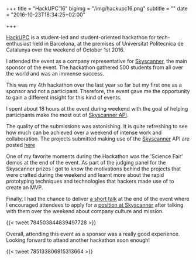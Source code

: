 +++
title = "HackUPC'16"
bigimg = "/img/hackupc16.png"
subtitle = ""
date = "2016-10-23T18:34:25+02:00"

+++

[HackUPC](https://hackupc.com/) is a student-led and student-oriented hackathon for tech-enthusiast held in Barcelona, at the premises of Universitat Politecnica de Catalunya over the weekend of October 1st 2016.

I attended the event as a company representative for [Skyscanner](http://skyscanner.net), the main sponsor of the event. The hackathon gathered 500 students from all over the world and was an immense success.

This was my 4th hackathon over the last year so far but my first one as a sponsor and not a participant. Therefore, the event gave me the opportunity to gain a different insight for this kind of events.

I spent about 18 hours at the event during weekend with the goal of helping participants make the most out of [Skyscanner API](http://en.business.skyscanner.net/).

The quality of the submissions was astonishing. It is quite refreshing to see how much can be achieved over a weekend of intense work and collaboration. The projects submitted making use of the [Skyscanner](http://skyscanner.net) API are posted [here](https://hackupc2016f.devpost.com/submissions/search?utf8=%E2%9C%93&prize_filter%5Bprizes%5D%5B%5D=12500)

One of my favorite moments during the Hackathon was the 'Science Fair' demos at the end of the event. As part of the judging panel for the Skyscanner prizes I got to know the motivations behind the projects that were crafted during the weekend and learnt more about the rapid prototyping techniques and technologies that hackers made use of to create an MVP.

Finally, I had the chance to deliver [a short talk](https://www.youtube.com/watch?v=PD2KGBIVbI0&feature=youtu.be&t=3664) at the end of the event where I encouraged attendees to apply for a [position at Skyscanner](http://www.skyscanner.net/jobs/) after talking with them over the weekend about company culture and mission.

{{< tweet 784503844839497728 >}}

Overall, attending this event as a sponsor was a really good experience.
Looking forward to attend another hackathon soon enough!

{{< tweet 785133806915313664 >}}
